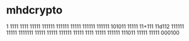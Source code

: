 
# mhdcrypto
1
1111
1111
11111
111111
111111
11111
111111
111111
101011
11111
11+111
11d112
111111
11111
1111111
11111
11111
111111
11111
1111
11111
111111
111011
11111
11111
000100

